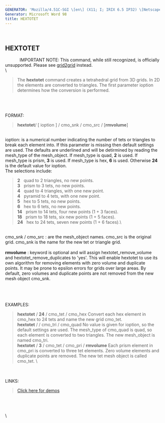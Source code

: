 ```yaml
---
GENERATOR: 'Mozilla/4.51C-SGI \[en\] (X11; I; IRIX 6.5 IP32) \[Netscape\]'
Generator: Microsoft Word 98
title: HEXTOTET
---
```


 

HEXTOTET
--------

            IMPORTANT NOTE: This command, while still recognized, is
officially unsupported. Please see [grid2grid](GRID2GRID.html) instead.\
\

> The **hextotet** command creates a tetrahedral grid from 3D grids. In
> 2D the elements are converted to triangles. The first parameter
> ioption determines how the conversion is performed.

\
\
\
FORMAT:

> **hextotet**/ \[ ioption \] / cmo\_snk / cmo\_src / \[**rmvolume**\]

\
ioption: is a numerical number indicating the number of tets or
triangles to break each element into. If this parameter is missing then
default settings are used. The defaults are underlined and will be
detirmined by reading the mesh\_type of the mesh\_object. If mesh\_type
is quad, **2** is used. If mesh\_type is prism, **3** is used. If
mesh\_type is hex, **6** is used. Otherwise **24** is the default value
for ioption.\
The selections include:

> **2**   quad to 2 triangles, no new points.\
> **3**   prism to 3 tets, no new points.\
> **4**   quad to 4 triangles, with one new point.\
> **4**   pyramid to 4 tets, with one new point.\
> **5**   hex to 5 tets, no new points.\
> **6**   hex to 6 tets, no new points.\
> **14**   prism to 14 tets, four new points (1 + 3 faces).\
> **18**   prism to 18 tets, six new points (1 + 5 faces).\
> **24**   hex to 24 tets, seven new points (1 + 6 faces).\

\
cmo\_snk / cmo\_src : are the mesh\_object names. cmo\_src is the
original grid. cmo\_snk is the name for the new tet or triangle grid.\
\
**rmvolume** : keyword is optional and will assign
hextotet\_remove\_volume and hextotet\_remove\_duplicates to 'yes'. This
will enable hextotet to use its own algorithm for removing elements with
zero volume and duplicate points. It may be prone to epsilon errors for
grids over large areas. By default, zero volumes and duplicate points
are not removed from the new mesh object cmo\_snk.\
\
\
\
\
EXAMPLES:

> **hextotet** / **24** / cmo\_tet / cmo\_hex
> Convert each hex element in cmo\_hex to 24 tets and name the new grid
> cmo\_tet.
> \
> **hextotet** / / cmo\_tri / cmo\_quad
> No value is given for ioption, so the default settings are used. The
> mesh\_type of cmo\_quad is quad, so each element is converted to two
> triangles. The new mesh\_object is named cmo\_tri.
> \
> **hextotet** / **3** / cmo\_tet / cmo\_pri / **rmvolume**
> Each prism element in cmo\_pri is converted to three tet elements.
> Zero volume elements and duplicate points are removed. The new tet
> mesh object is called cmo\_tet.
> \

\
\
LINKS:

> [Click here for demos](../demos/hextotet/test/html/main_hextet.html)

\
\
\
\

